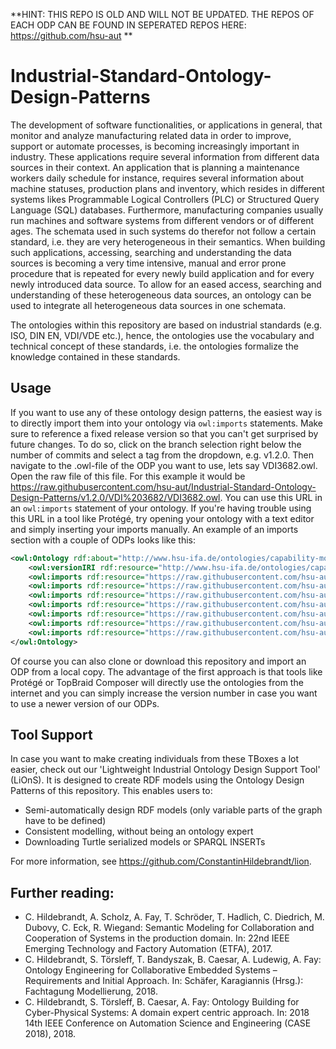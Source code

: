 **HINT: THIS REPO IS OLD AND WILL NOT BE UPDATED. THE REPOS OF EACH ODP CAN BE FOUND IN SEPERATED REPOS HERE: https://github.com/hsu-aut **

# Industrial-Standard-Ontology-Design-Patterns

The development of software functionalities, or applications in general, that monitor and analyze manufacturing related data in order to improve, support or automate processes, is becoming increasingly important in industry. These applications require several information from different data sources in their context. An application that is planning a maintenance workers daily schedule for instance, requires several information about machine statuses, production plans and inventory, which resides in different systems likes Programmable Logical Controllers (PLC) or Structured Query Language (SQL) databases. Furthermore, manufacturing companies usually run machines and software systems from different vendors or of different ages. The schemata used in such systems do therefor not follow a certain standard, i.e. they are very heterogeneous in their semantics. When building such applications, accessing, searching and understanding the data sources is becoming a very time intensive, manual and error prone procedure that is repeated for every newly build application and for every newly introduced data source. To allow for an eased access, searching and understanding of these heterogeneous data sources, an ontology can be used to integrate all heterogeneous data sources in one schemata. 

The ontologies within this repository are based on industrial standards (e.g. ISO, DIN EN, VDI/VDE etc.), hence, the ontologies use the vocabulary and technical concept of these standards, i.e. the ontologies formalize the knowledge contained in these standards.

## Usage
If you want to use any of these ontology design patterns, the easiest way is to directly import them into your ontology via `owl:imports` statements. Make sure to reference a fixed release version so that you can't get surprised by future changes. To do so, click on the branch selection right below the number of commits and select a tag from the dropdown, e.g. v1.2.0. Then navigate to the .owl-file of the ODP you want to use, lets say VDI3682.owl. Open the raw file of this file. For this example it would be https://raw.githubusercontent.com/hsu-aut/Industrial-Standard-Ontology-Design-Patterns/v1.2.0/VDI%203682/VDI3682.owl. You can use this URL in an `owl:imports` statement of your ontology. If you're having trouble using this URL in a tool like Protégé, try opening your ontology with a text editor and simply inserting your imports manually.
An example of an imports section with a couple of ODPs looks like this:

```xml
<owl:Ontology rdf:about="http://www.hsu-ifa.de/ontologies/capability-model#">
    <owl:versionIRI rdf:resource="http://www.hsu-ifa.de/ontologies/capability-model/1.0.0#"/>
    <owl:imports rdf:resource="https://raw.githubusercontent.com/hsu-aut/Industrial-Standard-Ontology-Design-Patterns/v1.2.0/DIN%208580/DIN8580.owl"/>
    <owl:imports rdf:resource="https://raw.githubusercontent.com/hsu-aut/Industrial-Standard-Ontology-Design-Patterns/v1.2.0/DIN%20EN%2061360/DINEN61360.owl"/>
    <owl:imports rdf:resource="https://raw.githubusercontent.com/hsu-aut/Industrial-Standard-Ontology-Design-Patterns/v1.2.0/OPC%20UA/OpcUa.owl"/>
    <owl:imports rdf:resource="https://raw.githubusercontent.com/hsu-aut/Industrial-Standard-Ontology-Design-Patterns/v1.2.0/VDI%202206/VDI2206.owl"/>
    <owl:imports rdf:resource="https://raw.githubusercontent.com/hsu-aut/Industrial-Standard-Ontology-Design-Patterns/v1.2.0/VDI%202860/VDI2860.owl"/>
    <owl:imports rdf:resource="https://raw.githubusercontent.com/hsu-aut/Industrial-Standard-Ontology-Design-Patterns/v1.2.0/VDI%203682/VDI3682.owl"/>
    <owl:imports rdf:resource="https://raw.githubusercontent.com/hsu-aut/Industrial-Standard-Ontology-Design-Patterns/v1.2.0/WADL/WADL.owl"/>
</owl:Ontology>
```
Of course you can also clone or download this repository and import an ODP from a local copy. The advantage of the first approach is that tools like Protégé or TopBraid Composer will directly use the ontologies from the internet and you can simply increase the version number in case you want to use a newer version of our ODPs.

## Tool Support
In case you want to make creating individuals from these TBoxes a lot easier, check out our 'Lightweight Industrial Ontology Design Support Tool' (LiOnS). It is designed to create RDF models using the Ontology Design Patterns of this repository. This enables users to:
- Semi-automatically design RDF models (only variable parts of the graph have to be defined)
- Consistent modelling, without being an ontology expert
- Downloading Turtle serialized models or SPARQL INSERTs

For more information, see https://github.com/ConstantinHildebrandt/lion.

## Further reading:
- C. Hildebrandt, A. Scholz, A. Fay, T. Schröder, T. Hadlich, C. Diedrich, M. Dubovy, C. Eck, R. Wiegand: Semantic Modeling for Collaboration and Cooperation of Systems in the production domain. In: 22nd IEEE Emerging Technology and Factory Automation (ETFA), 2017.
-  C. Hildebrandt, S. Törsleff, T. Bandyszak, B. Caesar, A. Ludewig, A. Fay: Ontology Engineering for Collaborative Embedded Systems – Requirements and Initial Approach. In: Schäfer, Karagiannis (Hrsg.): Fachtagung Modellierung, 2018.
- C. Hildebrandt, S. Törsleff, B. Caesar, A. Fay: Ontology Building for Cyber-Physical Systems: A domain expert centric approach. In: 2018 14th IEEE Conference on Automation Science and Engineering (CASE 2018), 2018.
